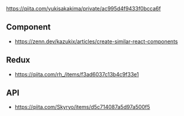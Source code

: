 https://qiita.com/yukisakakima/private/ac995d4f9433f0bcca6f

## Component
- https://zenn.dev/kazukix/articles/create-similar-react-components

## Redux
- https://qiita.com/rh_/items/f3ad6037c13b4c9f33e1

## API
- https://qiita.com/Skyryo/items/d5c714087a5d97a500f5
